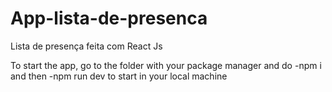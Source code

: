 # App-lista-de-presenca
Lista de presença feita com React Js

To start the app, go to the folder with your package manager and do -npm i and then -npm run dev to start in your local machine

